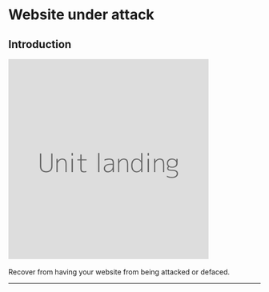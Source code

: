 # Website under attack

## Introduction

![](unit.png)

Recover from having your website from being attacked or defaced.

***